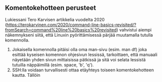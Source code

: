 ## Komentokehotteen perusteet

Lukiessani Tero Karvisen artikkelia vuodelta 2020 (https://terokarvinen.com/2020/command-line-basics-revisited/?fromSearch=command%20line%20basics%20revisited) vahvistui aiempi näkemnykseni siitä, että Linuxin pyörittämisessä pärjää muutamalla tutulla komennolla. 

1. Jokaisella komennolla pitäisi olla oma man-sivu (esim. man df) joka esittää kyseisen komennon ohjesivun lessissä, tarkoittaen, että manuaali näyetään yhden sivun mittaisissa pätkissä ja sitä voi selata lessistä tutuilla näppäimillä (esim. space, 'b', 'q').
2. SSH:lla voidaan turvallisesti ottaa etäyhteys toiseen komentokehotteen kautta. Tällöin 
